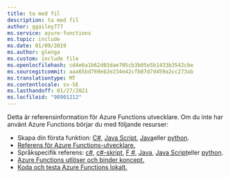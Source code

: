 ```yaml
---
title: ta med fil
description: ta med fil
author: ggailey777
ms.service: azure-functions
ms.topic: include
ms.date: 01/09/2019
ms.author: glenga
ms.custom: include file
ms.openlocfilehash: cd4e6a1b62d03dae705cb3b05e5b1433b3542cbe
ms.sourcegitcommit: aaa65bd769eb2e234e42cfb07d7d459a2cc273ab
ms.translationtype: MT
ms.contentlocale: sv-SE
ms.lasthandoff: 01/27/2021
ms.locfileid: "98901212"
---
```

Detta är referensinformation för Azure Functions utvecklare. Om du inte har använt Azure Functions börjar du med följande resurser:

* Skapa din första funktion: [C#](../articles/azure-functions/functions-get-started.md), [Java Script](../articles/azure-functions/functions-get-started.md), [Java](../articles/azure-functions/create-first-function-cli-java.md)eller [python](../articles/azure-functions/create-first-function-cli-python.md).
* [Referens för Azure Functions-utvecklare.](../articles/azure-functions/functions-reference.md)
* Språkspecifik referens: [c#](../articles/azure-functions/functions-dotnet-class-library.md), [c#-skript](../articles/azure-functions/functions-reference-csharp.md), [F #](../articles/azure-functions/functions-reference-fsharp.md), [Java](../articles/azure-functions/functions-reference-java.md), [Java Script](../articles/azure-functions/functions-reference-node.md)eller [python](../articles/azure-functions/functions-reference-python.md).
* [Azure Functions utlöser och binder koncept.](../articles/azure-functions/functions-triggers-bindings.md)
* [Koda och testa Azure Functions lokalt.](../articles/azure-functions/functions-develop-local.md)